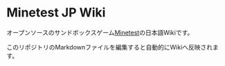 # Minetest JP Wiki

オープンソースのサンドボックスゲーム[Minetest](https://www.minetest.net)の日本語Wikiです。

このリポジトリのMarkdownファイルを編集すると自動的にWikiへ反映されます。
